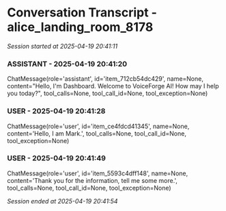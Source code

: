 # Conversation Transcript - alice_landing_room_8178

*Session started at 2025-04-19 20:41:11*

### ASSISTANT - 2025-04-19 20:41:20

ChatMessage(role='assistant', id='item_712cb54dc429', name=None, content="Hello, I'm Dashboard. Welcome to VoiceForge AI! How may I help you today?", tool_calls=None, tool_call_id=None, tool_exception=None)

### USER - 2025-04-19 20:41:28

ChatMessage(role='user', id='item_ce4fdcd41345', name=None, content='Hello, I am Mark.', tool_calls=None, tool_call_id=None, tool_exception=None)

### USER - 2025-04-19 20:41:49

ChatMessage(role='user', id='item_5593c4dff148', name=None, content='Thank you for the information, tell me some more.', tool_calls=None, tool_call_id=None, tool_exception=None)

*Session ended at 2025-04-19 20:41:54*
